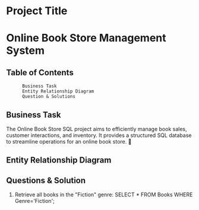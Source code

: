 # Project Title 
# Online Book Store Management System
## Table of Contents
          Business Task 
          Entity Relationship Diagram
          Question & Solutions
## Business Task 
The Online Book Store SQL project aims to efficiently manage book sales, customer interactions, and inventory. It provides a structured SQL database to streamline operations for an online book store. 🚀
## Entity Relationship Diagram

## Questions & Solution
1. Retrieve all books in the "Fiction" genre:
                                SELECT * FROM Books 
                      WHERE Genre='Fiction';
 
